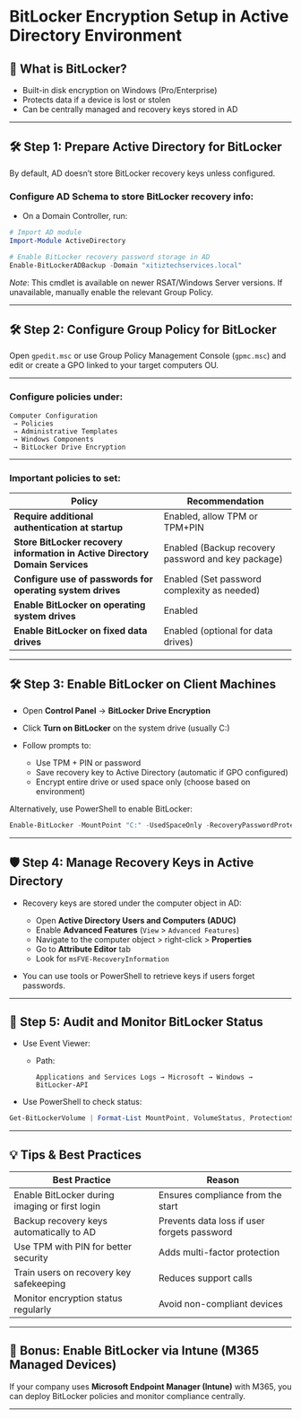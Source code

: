 # BitLocker Encryption Setup in Active Directory Environment

## 🔐 What is BitLocker?

* Built-in disk encryption on Windows (Pro/Enterprise)
* Protects data if a device is lost or stolen
* Can be centrally managed and recovery keys stored in AD

---

## 🛠 Step 1: Prepare Active Directory for BitLocker

By default, AD doesn’t store BitLocker recovery keys unless configured.

### Configure AD Schema to store BitLocker recovery info:

* On a Domain Controller, run:

```powershell
# Import AD module
Import-Module ActiveDirectory

# Enable BitLocker recovery password storage in AD
Enable-BitLockerADBackup -Domain "xitiztechservices.local"
```

*Note*: This cmdlet is available on newer RSAT/Windows Server versions. If unavailable, manually enable the relevant Group Policy.

---

## 🛠 Step 2: Configure Group Policy for BitLocker

Open `gpedit.msc` or use Group Policy Management Console (`gpmc.msc`) and edit or create a GPO linked to your target computers OU.

---

### Configure policies under:

```
Computer Configuration
 → Policies
 → Administrative Templates
 → Windows Components
 → BitLocker Drive Encryption
```

---

### Important policies to set:

| Policy                                                                       | Recommendation                                     |
| ---------------------------------------------------------------------------- | -------------------------------------------------- |
| **Require additional authentication at startup**                             | Enabled, allow TPM or TPM+PIN                      |
| **Store BitLocker recovery information in Active Directory Domain Services** | Enabled (Backup recovery password and key package) |
| **Configure use of passwords for operating system drives**                   | Enabled (Set password complexity as needed)        |
| **Enable BitLocker on operating system drives**                              | Enabled                                            |
| **Enable BitLocker on fixed data drives**                                    | Enabled (optional for data drives)                 |

---

## 🛠 Step 3: Enable BitLocker on Client Machines

* Open **Control Panel** → **BitLocker Drive Encryption**
* Click **Turn on BitLocker** on the system drive (usually C:)
* Follow prompts to:

  * Use TPM + PIN or password
  * Save recovery key to Active Directory (automatic if GPO configured)
  * Encrypt entire drive or used space only (choose based on environment)

Alternatively, use PowerShell to enable BitLocker:

```powershell
Enable-BitLocker -MountPoint "C:" -UsedSpaceOnly -RecoveryPasswordProtector
```

---

## 🛡 Step 4: Manage Recovery Keys in Active Directory

* Recovery keys are stored under the computer object in AD:

  * Open **Active Directory Users and Computers (ADUC)**
  * Enable **Advanced Features** (`View` > `Advanced Features`)
  * Navigate to the computer object > right-click > **Properties**
  * Go to **Attribute Editor** tab
  * Look for `msFVE-RecoveryInformation`

* You can use tools or PowerShell to retrieve keys if users forget passwords.

---

## 🧾 Step 5: Audit and Monitor BitLocker Status

* Use Event Viewer:

  * Path:

    ```
    Applications and Services Logs → Microsoft → Windows → BitLocker-API
    ```
* Use PowerShell to check status:

```powershell
Get-BitLockerVolume | Format-List MountPoint, VolumeStatus, ProtectionStatus, KeyProtector
```

---

## 💡 Tips & Best Practices

| Best Practice                                  | Reason                                      |
| ---------------------------------------------- | ------------------------------------------- |
| Enable BitLocker during imaging or first login | Ensures compliance from the start           |
| Backup recovery keys automatically to AD       | Prevents data loss if user forgets password |
| Use TPM with PIN for better security           | Adds multi-factor protection                |
| Train users on recovery key safekeeping        | Reduces support calls                       |
| Monitor encryption status regularly            | Avoid non-compliant devices                 |

---

## 🚀 Bonus: Enable BitLocker via Intune (M365 Managed Devices)

If your company uses **Microsoft Endpoint Manager (Intune)** with M365, you can deploy BitLocker policies and monitor compliance centrally.

---
